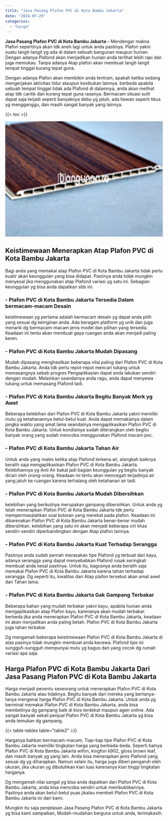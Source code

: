 ```yaml
---
title: "Jasa Pasang Plafon PVC di Kota Bambu Jakarta"
date: "2024-07-29"
categories: 
  - "harga"
---
```


**Jasa Pasang Plafon PVC di Kota Bambu Jakarta** – Mendengar makna Plafon sepertinya akan tdk aneh lagi untuk anda pastinya. Plafon yakni suatu langit-langit yg ada di dalam sebuah bangunan maupun hunian. Dengan adanya Plafond akan menjadikan hunian anda terlihat lebih rapi dan juga memukau. Tanpa adanya Atap plafon akan membuat langit-langit tempat tinggal kurang tepat guna.

Dengan adanya Plafon akan membikin anda tentram, apakah ketika sedang mengerjakan aktivitas tidur ataupun kesibukan lainnya. berbeda apabila sebuah tempat tinggal tidak ada Plafond di dalamnya, anda akan melihat atap tdk cantik dan kurang tepat guna rasanya. Bermacam situasi sulit dapat saja terjadi seperti banyaknya debu yg jatuh, ada hewan seperti tikus yg mengganggu, dan masih sangat banyak yang lainnya.

{{< toc >}}

![Jasa Pasang Plafon PVC di Kota Bambu Jakarta](/images/flafond-pvc-murah03.png)

## Keistimewaan Menerapkan Atap Plafon PVC di Kota Bambu Jakarta

Bagi anda yang memakai atap Plafon PVC di Kota Bambu Jakarta tidak perlu kuatir akan keunggulan yang bisa didapat. Pastinya anda tidak mungkin menyesal jika menggunakan atap Plafond variasi yg satu ini. Sebagian keunggulan yg bisa anda dapatkan sbb ini:

### \- Plafon PVC di Kota Bambu Jakarta Tersedia Dalam bermacam-macam Desain

keistimewaan yg pertama adalah bermacam desain yg dapat anda pilih yang sesuai dg keinginan anda. Ada beragam platform yg unik dan juga menarik dg bermacam-macam jenis model dan pilihan yang tersedia. Keadaan ini tentu akan membuat gaya ruangan anda akan menjadi paling keren.

### \- Plafon PVC di Kota Bambu Jakarta Mudah Dipasang

Mudah dipasang menghasilkan beberapa nilai paling dari Plafon PVC di Kota Bambu Jakarta. Anda tdk perlu repot-repot mencari tukang untuk memasangnya sebab progres Pengaplikasian dapat anda lakukan sendiri dengan mudah. Melainkan seandainya anda ragu, anda dapat menyewa tukang untuk memasang Plafond tadi.

### \- Plafon PVC di Kota Bambu Jakarta Begitu Banyak Merk yg Awet

Beberapa kelebihan dari Plafon PVC di Kota Bambu Jakarta yakni memiliki mutu yg ketahanannya betul-betul kuat. Anda dapat memakainya dalam jangka waktu yang amat lama seandainya mengaplikasikan Plafon PVC di Kota Bambu Jakarta. Untuk kondisinya sudah diterangkan oleh begitu banyak orang yang sudah mencoba menggunakan Plafond macam pvc.

### \- Plafon PVC di Kota Bambu Jakarta Tahan Air

Untuk anda yang males ketika atap Plafond terkena air, alangkah baiknya beralih saja mengaplikasikan Plafon PVC di Kota Bambu Jakarta. Kelebihannya yg Anti Air bakal jadi bagian keunggulan yg begitu banyak dicari oleh orang-orang. Keadaan ini tentu akan mencegah terjadinya air yang jatuh ke ruangan karena terhalang oleh ketahanan air tadi.

### \- Plafon PVC di Kota Bambu Jakarta Mudah Dibersihkan

kelebihan yang berikutnya merupakan gampang dibersihkan. Untuk anda yg telah menerapkan Plafon PVC di Kota Bambu Jakarta tdk perlu mempermasalahkan soal kotoran yang merekat pada plafon. Keadaan ini dikarenakan Plafon PVC di Kota Bambu Jakarta benar-benar mudah dibersihkan. kelebihan yang satu ini akan menjadi beberapa ciri khas sendiri-sendiri diperbandingkan dengan Atap plafon lainnya.

### \- Plafon PVC di Kota Bambu Jakarta Kuat Terhadap Serangga

Pastinya anda sudah pernah merasakan tipe Plafond yg terbuat dari kayu, adanya serangga yang dapat menyebabkan Plafond rusak seringkali membuat anda kesal pastinya. Untuk itu, bagusnya anda beralih saja memakai Plafon PVC di Kota Bambu Jakarta karena tahan terhadap serangga. Dg seperti itu, kwalitas dari Atap plafon tersebut akan amat awet dan Tahan lama.

### \- Plafon PVC di Kota Bambu Jakarta Gak Gampang Terbakar

Beberapa bahan yang mudah terbakar yakni kayu, apabila hunian anda mengaplikasikan atap Plafon kayu, karenanya akan mudah terbakar. berbeda jika anda menerapkan Plafon PVC di Kota Bambu Jakarta, keadaan ini akan menjadikan anda paling betah. Plafon PVC di Kota Bambu Jakarta juga tahan terbakar.

Dg mengamati beberapa keistimewaan Plafon PVC di Kota Bambu Jakarta di atas pasinya tidak mungkin membuat anda kecewa. Plafond tipe ini sungguh-sungguh mempunyai mutu yg bagus dan yang cocok dg rumah variasi apa saja.

## Harga Plafon PVC di Kota Bambu Jakarta Dari Jasa Pasang Plafon PVC di Kota Bambu Jakarta

Harga menjadi penentu seseorang untuk menerapkan Plafon PVC di Kota Bambu Jakarta atau tidaknya. Begitu banyak dari mereka yang bertanya-tanya mengenai harga Plafon PVC di Kota Bambu Jakarta. Untuk anda yg berminat memakai Plafon PVC di Kota Bambu Jakarta, anda bisa membelinya dg gampang baik di kios terdekat maupun agen online. Ada sangat banyak sekali penjual Plafon PVC di Kota Bambu Jakarta yg bisa anda temukan dg gampang.

{{< table-tables table="table2" >}}

Harganya bahkan bermacam-macam, Tiap-tiap tipe Plafon PVC di Kota Bambu Jakarta memiliki tingkatan harga yang berbeda-beda. Seperti halnya Plafon PVC di Kota Bambu Jakarta wifon, kingfon k902, gloss brown leaf, dan masih banyak yg yang lain. Anda bisa menerapkan jenis Plafond yang sesuai dg yg diharapkan. Namun selain itu, harga juga diberi pengaruh oleh ukuran, jika ukuran yg dibutuhkan kian luas karenanya kian tinggi tingkatan harganya.

Dg mengamati nilai sangat yg bisa anda dapatkan dari Plafon PVC di Kota Bambu Jakarta, anda bisa mencoba sendiri untuk membuktikannya. Pastinya anda akan betul-betul puas jikalau membeli Plafon PVC di Kota Bambu Jakarta ini dari kami.

Mungkin itu saja penjelasan Jasa Pasang Plafon PVC di Kota Bambu Jakarta yg bisa kami sampaikan, Mudah-mudahan berguna untuk anda, terimakasih.
